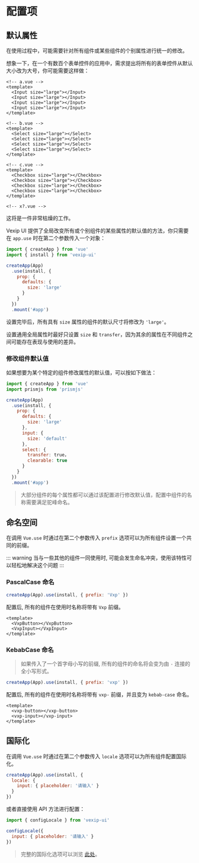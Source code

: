 # 配置项

## 默认属性

在使用过程中，可能需要针对所有组件或某些组件的个别属性进行统一的修改。

想象一下，在一个有数百个表单控件的应用中，需求提出将所有的表单控件从默认大小改为大号，你可能需要这样做：

```vue
<!-- a.vue -->
<template>
  <Input size="large"></Input>
  <Input size="large"></Input>
  <Input size="large"></Input>
  <Input size="large"></Input>
</template>

<!-- b.vue -->
<template>
  <Select size="large"></Select>
  <Select size="large"></Select>
  <Select size="large"></Select>
  <Select size="large"></Select>
</template>

<!-- c.vue -->
<template>
  <Checkbox size="large"></Checkbox>
  <Checkbox size="large"></Checkbox>
  <Checkbox size="large"></Checkbox>
  <Checkbox size="large"></Checkbox>
</template>

<!-- x?.vue -->
```

这将是一件非常枯燥的工作。

Vexip UI 提供了全局改变所有或个别组件的某些属性的默认值的方法，你只需要在 `app.use` 时在第二个参数传入一个对象：

```js
import { createApp } from 'vue'
import { install } from 'vexip-ui'

createApp(App)
  .use(install, {
    prop: {
      defaults: {
        size: 'large'
      }
    }
  })
  .mount('#app')
```

设置完毕后，所有具有 `size` 属性的组件的默认尺寸将修改为 `'large'`。

设置通用全局属性时最好只设置 `size` 和 `transfer`，因为其余的属性在不同组件之间可能存在表现与使用的差异。

### 修改组件默认值

如果想要为某个特定的组件修改属性的默认值，可以按如下做法：

```js
import { createApp } from 'vue'
import prismjs from 'prismjs'

createApp(App)
  .use(install, {
    prop: {
      defaults: {
        size: 'large'
      },
      input: {
        size: 'default'
      },
      select: {
        transfer: true，
        clearable: true
      }
    }
  })
  .mount('#app')
```

> 大部分组件的每个属性都可以通过该配置进行修改默认值，配置中组件的名称需要满足驼峰命名。

## 命名空间

在调用 `Vue.use` 时通过在第二个参数传入 `prefix` 选项可以为所有组件设置一个共同的前缀。

::: warning
当与一些其他的组件一同使用时, 可能会发生命名冲突，使用该特性可以轻松地解决这个问题
:::

### PascalCase 命名

```js
createApp(App).use(install, { prefix: 'Vxp' })
```

配置后, 所有的组件在使用时名称将带有 `Vxp` 前缀。

```vue
<template>
  <VxpButton></VxpButton>
  <VxpInput></VxpInput>
</template>
```

### KebabCase 命名

> 如果传入了一个首字母小写的前缀, 所有的组件的命名将会变为由 `-` 连接的全小写形式。

```js
createApp(App).use(install, { prefix: 'vxp' })
```

配置后, 所有的组件在使用时名称将带有 `vxp-` 前缀，并且变为 `kebab-case` 命名。

```vue
<template>
  <vxp-button></vxp-button>
  <vxp-input></vxp-input>
</template>
```

## 国际化

在调用 `Vue.use` 时通过在第二个参数传入 `locale` 选项可以为所有组件配置国际化。

```js
createApp(App).use(install, {
  locale: {
    input: { placeholder: '请输入' }
  }
})
```

或者直接使用 API 方法进行配置：

```js
import { configLocale } from 'vexip-ui'

configLocale({
  input: { placeholder: '请输入' }
})
```

> 完整的国际化选项可以浏览 [此处](//github.com/qmhc/vexip-ui/blob/main/common/config/locale.ts)。
